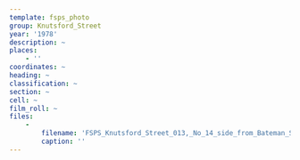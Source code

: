 ```yaml
---
template: fsps_photo
group: Knutsford_Street
year: '1978'
description: ~
places:
    - ''
coordinates: ~
heading: ~
classification: ~
section: ~
cell: ~
film_roll: ~
files:
    -
        filename: 'FSPS_Knutsford_Street_013,_No_14_side_from_Bateman_St,_8-5-E,_1978.png'
        caption: ''
---
```

